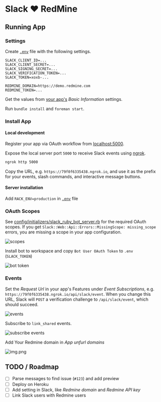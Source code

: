 Slack :heart: RedMine
===================================

## Running App

### Settings

Create [`.env`](/.env.sample) file with the following settings.

```
SLACK_CLIENT_ID=...
SLACK_CLIENT_SECRET=...
SLACK_SIGNING_SECRET=...
SLACK_VERIFICATION_TOKEN=...
SLACK_TOKEN=xoxb-...

REDMINE_DOMAIN=https://demo.redmine.com
REDMINE_TOKEN=...
```

Get the values from [your app's](https://api.slack.com/apps) _Basic Information_ settings.

Run `bundle install` and `foreman start`.

### Install App

#### Local development

Register your app via OAuth workflow from [localhost:5000](http://localhost:5000).

Expose the local server port `5000` to receive Slack events using [ngrok](https://ngrok.com).

```bash
ngrok http 5000
```

Copy the URL, e.g. `https://79f0f6335438.ngrok.io`, and use it as the prefix for your events, slash commands, and interactive message buttons.

#### Server installation

Add `RACK_ENV=production` in [`.env`](/.env) file

### OAuth Scopes

See [config/initializers/slack_ruby_bot_server.rb](config/initializers/slack_ruby_bot_server.rb) for the required OAuth scopes. If you get `Slack::Web::Api::Errors::MissingScope: missing_scope` errors, you are missing a scope in your app configuration.

![scopes](screenshots/scopes.png)

Install bot to workspace and copy `Bot User OAuth Token` to `.env` (`SLACK_TOKEN`)

![bot token](screenshots/bot-token.png)

### Events

Set the _Request Url_ in your app's Features under _Event Subscriptions_, e.g. `https://79f0f6335438.ngrok.io/api/slack/event`. When you change this URL, Slack will `POST` a verification challenge to `/api/slack/event`, which should succeed.

![events](screenshots/events.png)

Subscribe to `link_shared` events.

![subscribe events](screenshots/event-subscribe.png)

Add Your Redmine domain in _App unfurl domains_ 

![img.png](screenshots/domains.png)

## TODO / Roadmap

- [ ] Parse messages to find issue (`#123`) and add preview
- [ ] Deploy on Heroku
- [ ] Add setting in Slack, like _Redmine domain_ and _Redmine API key_
- [ ] Link Slack users with Redmine users
